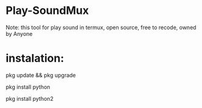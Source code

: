 # Play-SoundMux
Note: this tool for play sound in termux, open source, free to recode, owned by Anyone

# instalation:

pkg update && pkg upgrade 

pkg install python 

pkg install python2
